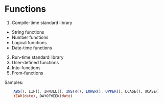 # Functions

1. Compile-time standard library
 * String functions
 * Number functions
 * Logical functions
 * Date-time functions
2. Run-time standard library
3. User-defined functions
4. Into-functions
5. From-functions

Samples:
```sql
    ABS(), IIF(), IFNULL(), INSTR(), LOWER(), UPPER(), LCASE(), UCASE(), LEN(), LENGTH()
    YEAR(date), DAYOFWEEK(date)
```


